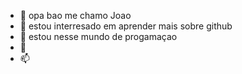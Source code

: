 - 👋 opa bao me chamo Joao
- 👀 estou interresado em aprender mais sobre github
- 🌱 estou nesse mundo de progamaçao
- 💞️ 
- 📫 

<!---
joaovitor667/joaovitor667 is a ✨ special ✨ repository because its `README.md` (this file) appears on your GitHub profile.
You can click the Preview link to take a look at your changes.
--->
